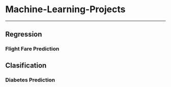 # Machine-Learning-Projects
----
## Regression 
### Flight Fare Prediction
## Clasification
### Diabetes Prediction 
